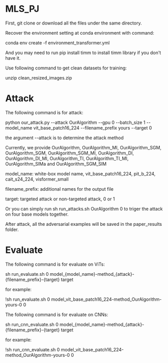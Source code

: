 # MLS_PJ

First, git clone or download all the files under the same directory.

Recover the environment setting at conda environment with command:

conda env create -f environment_transformer.yml

And you may need to run pip install timm to install timm library if you don't have it.

Use following command to get clean datasets for training:

unzip clean_resized_images.zip

# Attack
The following command is for attack:

python our_attack.py --attack OurAlgorithm --gpu 0 --batch_size 1 --model_name vit_base_patch16_224 --filename_prefix yours --target 0

the argument --attack is to determine the attack method

Currently, we provide OurAlgorithm, OurAlgorithm_MI, OurAlgorithm_SGM, OurAlgorithm_SGM, OurAlgorithm_SGM_MI, OurAlgorithm_DI, OurAlgorithm_DI_MI, OurAlgorithm_TI, OurAlgorithm_TI_MI, OurAlgorithm_SIMa and OurAlgorithm_SGM_SIM

model_name: white-box model name, vit_base_patch16_224, pit_b_224, cait_s24_224, visformer_small

filename_prefix: additional names for the output file

target: targeted attack or non-targeted attack, 0 or 1

Or you can simply run sh run_attacks.sh OurAlgorithm 0 to triger the attack on four base models together.

After attack, all the adversarial examples will be saved in the paper_results folder.

# Evaluate
The following command is for evaluate on ViTs:

sh run_evaluate.sh 0 model_{model_name}-method_{attack}-{filename_prefix}-{target} target

for example: 

!sh run_evaluate.sh 0 model_vit_base_patch16_224-method_OurAlgorithm-yours-0 0

The following command is for evaluate on CNNs:

sh run_cnn_evaluate.sh 0 model_{model_name}-method_{attack}-{filename_prefix}-{target} target

for example: 

!sh run_cnn_evaluate.sh 0 model_vit_base_patch16_224-method_OurAlgorithm-yours-0 0
